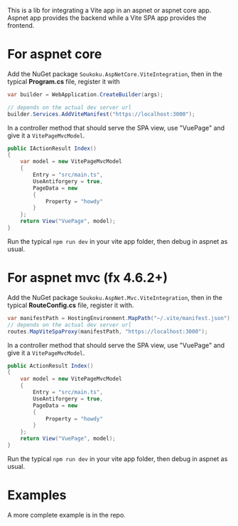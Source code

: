 This is a lib for integrating a Vite app in an aspnet or aspnet core app. 
Aspnet app provides the backend while a Vite SPA app provides the frontend.


# For aspnet core

Add the NuGet package `Soukoku.AspNetCore.ViteIntegration`, then
in the typical **Program.cs** file, register it with

```cs
var builder = WebApplication.CreateBuilder(args);

// depends on the actual dev server url
builder.Services.AddViteManifest("https://localhost:3000");

```


In a controller method that should serve the SPA view, use "VuePage"
and give it a `VitePageMvcModel`.

```cs
public IActionResult Index()
{
    var model = new VitePageMvcModel
    {
        Entry = "src/main.ts",
        UseAntiforgery = true,
        PageData = new
        {
            Property = "howdy"
        }
    };
    return View("VuePage", model);
}
```



Run the typical `npm run dev` in your vite app folder, then debug in aspnet as usual.


# For aspnet mvc (fx 4.6.2+) 

Add the NuGet package `Soukoku.AspNet.Mvc.ViteIntegration`, then
in the typical **RouteConfig.cs** file, register it with.

```cs
var manifestPath = HostingEnvironment.MapPath("~/.vite/manifest.json");
// depends on the actual dev server url
routes.MapViteSpaProxy(manifestPath, "https://localhost:3000");

```

In a controller method that should serve the SPA view, use "VuePage"
and give it a `VitePageMvcModel`.

```cs
public ActionResult Index()
{
    var model = new VitePageMvcModel
    {
        Entry = "src/main.ts",
        UseAntiforgery = true,
        PageData = new
        {
            Property = "howdy"
        }
    };
    return View("VuePage", model);
}
```


Run the typical `npm run dev` in your vite app folder, then debug in aspnet as usual.


# Examples

A more complete example is in the repo.
